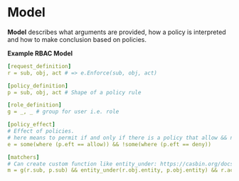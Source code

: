 # Model

**Model** describes what arguments are provided, how a policy is interpreted and how to make conclusion based on policies.

**Example RBAC Model**

```yaml
[request_definition]
r = sub, obj, act # => e.Enforce(sub, obj, act)

[policy_definition]
p = sub, obj, act # Shape of a policy rule

[role_definition]
g = _, _ # group for user i.e. role

[policy_effect]
# Effect of policies.
# here means to permit if and only if there is a policy that allow && no policies denied it
e = some(where (p.eft == allow)) && !some(where (p.eft == deny))

[matchers]
# Can create custom function like entity_under: https://casbin.org/docs/en/syntax-for-models#how-to-add-a-customized-function
m = g(r.sub, p.sub) && entity_under(r.obj.entity, p.obj.entity) && r.act == p.act
```
